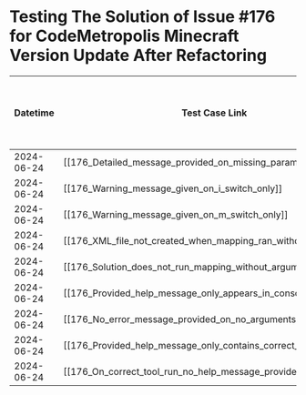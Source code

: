# Testing The Solution of Issue #176 for CodeMetropolis Minecraft Version Update After Refactoring

| Datetime   | Test Case Link                                                           | Tester     | Passed/Failed | Links to issues (if a bug is found) | Consequences (if the test case needs to be fixed) |
|------------|--------------------------------------------------------------------------|------------|---------------|-------------------------------------|---------------------------------------------------|
| 2024-06-24 | [[176_Detailed_message_provided_on_missing_parameters]]                  | Búcsú Áron | Passed        |                                     |                                                   |
| 2024-06-24 | [[176_Warning_message_given_on_i_switch_only]]                           | Búcsú Áron | Passed        |                                     |                                                   |
| 2024-06-24 | [[176_Warning_message_given_on_m_switch_only]]                           | Búcsú Áron | Passed        |                                     |                                                   |
| 2024-06-24 | [[176_XML_file_not_created_when_mapping_ran_without_arguments]]          | Búcsú Áron | Passed        |                                     |                                                   |
| 2024-06-24 | [[176_Solution_does_not_run_mapping_without_arguments]]                  | Búcsú Áron | Passed        |                                     |                                                   |
| 2024-06-24 | [[176_Provided_help_message_only_appears_in_console]]                    | Búcsú Áron | Passed        |                                     |                                                   |
| 2024-06-24 | [[176_No_error_message_provided_on_no_arguments]]                        | Búcsú Áron | Passed        |                                     |                                                   |
| 2024-06-24 | [[176_Provided_help_message_only_contains_correct_arguments]]            | Búcsú Áron | Passed        |                                     |                                                   |
| 2024-06-24 | [[176_On_correct_tool_run_no_help_message_provided]]                     | Búcsú Áron | Passed        |                                     |                                                   |
